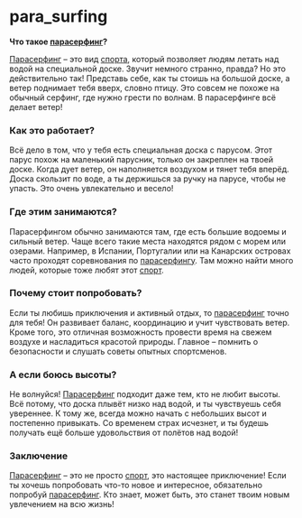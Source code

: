 # para_surfing

**Что такое [парасерфинг](./para_surfing.md)?**

[Парасерфинг](./para_surfing.md) – это вид [спорта](./sport.md), который позволяет людям летать над водой на специальной доске. Звучит немного странно, правда? Но это действительно так! Представь себе, как ты стоишь на большой доске, а ветер поднимает тебя вверх, словно птицу. Это совсем не похоже на обычный серфинг, где нужно грести по волнам. В парасерфинге всё делает ветер!

### Как это работает?

Всё дело в том, что у тебя есть специальная доска с парусом. Этот парус похож на маленький парусник, только он закреплен на твоей доске. Когда дует ветер, он наполняется воздухом и тянет тебя вперёд. Доска скользит по воде, а ты держишься за ручку на парусе, чтобы не упасть. Это очень увлекательно и весело!

### Где этим занимаются?

Парасерфингом обычно занимаются там, где есть большие водоемы и сильный ветер. Чаще всего такие места находятся рядом с морем или озерами. Например, в Испании, Португалии или на Канарских островах часто проходят соревнования по [парасерфингу](./para_surfing.md). Там можно найти много людей, которые тоже любят этот [спорт](./sport.md).

### Почему стоит попробовать?

Если ты любишь приключения и активный отдых, то [парасерфинг](./para_surfing.md) точно для тебя! Он развивает баланс, координацию и учит чувствовать ветер. Кроме того, это отличная возможность провести время на свежем воздухе и насладиться красотой природы. Главное – помнить о безопасности и слушать советы опытных спортсменов.

### А если боюсь высоты?

Не волнуйся! [Парасерфинг](./para_surfing.md) подходит даже тем, кто не любит высоты. Всё потому, что доска плывёт низко над водой, и ты чувствуешь себя увереннее. К тому же, всегда можно начать с небольших высот и постепенно привыкать. Со временем страх исчезнет, и ты будешь получать ещё больше удовольствия от полётов над водой!

### Заключение

[Парасерфинг](./para_surfing.md) – это не просто [спорт](./sport.md), это настоящее приключение! Если ты хочешь попробовать что-то новое и интересное, обязательно попробуй [парасерфинг](./para_surfing.md). Кто знает, может быть, это станет твоим новым увлечением на всю жизнь!